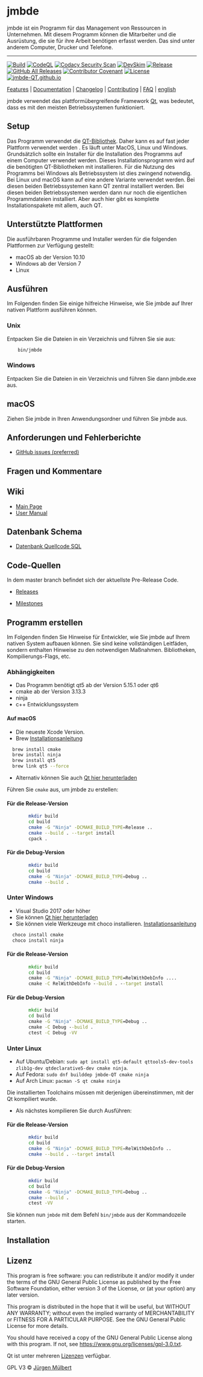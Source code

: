 <!--
SPDX-FileCopyrightText: 2021 Jürgen Mülbert <juergen.muelbert@gmail.com>

SPDX-License-Identifier: CC-BY-4.0
-->

# jmbde

jmbde ist ein Programm für das Management von Ressourcen in Unternehmen. Mit diesem
Programm können die Mitarbeiter und die Ausrüstung, die sie für ihre Arbeit benötigen
erfasst werden. Das sind unter anderem Computer, Drucker und Telefone.

---
[![Build](https://github.com/jmuelbert/jmbde-QT/actions/workflows/build.yml/badge.svg)](https://github.com/jmuelbert/jmbde-QT/actions/workflows/build.yml)
[![CodeQL](https://github.com/jmuelbert/jmbde-QT/actions/workflows/codeql-analysis.yml/badge.svg)](https://github.com/jmuelbert/jmbde-QT/actions/workflows/codeql-analysis.yml)
[![Codacy Security Scan](https://github.com/jmuelbert/jmbde-QT/actions/workflows/codacy-analysis.yml/badge.svg)](https://github.com/jmuelbert/jmbde-QT/actions/workflows/codacy-analysis.yml)
[![DevSkim](https://github.com/jmuelbert/jmbde-QT/actions/workflows/devskim-analysis.yml/badge.svg)](https://github.com/jmuelbert/jmbde-QT/actions/workflows/devskim-analysis.yml)
[![Release](https://img.shields.io/github/release/jmuelbert/jmbde-QT.svg?style=flat-square)](https://github.com/jmuelbert/jmbde-QT/releases)
[![GitHub All Releases](https://img.shields.io/github/downloads/jmuelbert/jmbde-QT/total?label=downloads%40all)](https://github.com/jmuelbert/jmbde-QT/releases)
[![Contributor Covenant](https://img.shields.io/badge/Contributor%20Covenant-v1.4%20adopted-ff69b4.svg)](CODE_OF_CONDUCT.md)
[![License](https://img.shields.io/github/license/jmuelbert/jmbde-QT)](https://github.com//jmuelbert/jmbde-QT/blob/release/LICENSE)
[![jmbde-QT.github.io][docs-badge]][docs]


[Features](https://github.com/jmuelbert/jmbde-QT) |
[Documentation](https://jmuelbert.github.io/jmbde-QT/) | [Changelog](CHANGELOG.md) |
[Contributing](CONTRIBUTING_de-DE.md) |
[FAQ](https://github.com/jmuelbert/jmbde-QT/wiki/FAQ) | [english](README_en.md)

jmbde verwendet das plattformübergreifende Framework
[Qt](http://www.qt.io/download-open-source/), was bedeutet, dass es mit den meisten
Betriebssystemen funktioniert.

## Setup

Das Programm verwendet die [QT-Bibliothek](https://www.qt.io). Daher kann es auf fast
jeder Plattform verwendet werden . Es läuft unter MacOS, Linux und Windows.
Grundsätzlich sollte ein Installer für die Installation des Programms auf einem Computer
verwendet werden. Dieses Installationsprogramm wird auf die benötigten QT-Bibliotheken
mit installieren. Für die Nutzung des Programms bei Windows als Betriebssystem ist dies
zwingend notwendig. Bei Linux und macOS kann auf eine andere Variante verwendet werden.
Bei diesen beiden Betriebssystemen kann QT zentral installiert werden. Bei diesen beiden
Betriebssystemen werden dann nur noch die eigentlichen Programmdateien installiert. Aber
auch hier gibt es komplette Installationspakete mit allem, auch QT.

## Unterstützte Plattformen

Die ausführbaren Programme und Installer werden für die folgenden Plattformen zur
Verfügung gestellt:

- macOS ab der Version 10.10
- Windows ab der Version 7
- Linux

## Ausführen

Im Folgenden finden Sie einige hilfreiche Hinweise, wie Sie jmbde auf Ihrer nativen
Plattform ausführen können.

### Unix

Entpacken Sie die Dateien in ein Verzeichnis und führen Sie sie aus:

```bash
    bin/jmbde
```

### Windows

Entpacken Sie die Dateien in ein Verzeichnis und führen Sie dann jmbde.exe aus.

## macOS

Ziehen Sie jmbde in Ihren Anwendungsordner und führen Sie jmbde aus.

## Anforderungen und Fehlerberichte

- [GitHub issues (preferred)](https://github.com/jmuelbert/jmbde-QT/issues)

## Fragen und Kommentare

## Wiki

- [Main Page](https://github.com/jmuelbert/jmbde-QT/wiki)
- [User Manual](http://jmuelbert.github.io/jmbde-QT/)

## Datenbank Schema

- [Datenbank Quellcode SQL](docs/database-design.md)

## Code-Quellen

In dem master branch befindet sich der aktuellste Pre-Release Code.

- [Releases](https://github.com/jmuelbert/jmbde-QT/releases)

- [Milestones](https://github.com/jmuelbert/jmbde-QT/milestones)

## Programm erstellen

Im Folgenden finden Sie Hinweise für Entwickler, wie Sie jmbde auf Ihrem nativen System
aufbauen können. Sie sind keine vollständigen Leitfäden, sondern enthalten Hinweise zu
den notwendigen Maßnahmen. Bibliotheken, Kompilierungs-Flags, etc.

### Abhängigkeiten

- Das Programm benötigt qt5 ab der Version 5.15.1 oder qt6
- cmake ab der Version 3.13.3
- ninja
- c++ Entwicklungssystem

#### Auf macOS

- Die neueste Xcode Version.
- Brew [Installationsanleitung](https://brew.sh)

```bash
  brew install cmake
  brew install ninja
  brew install qt5
  brew link qt5 --force
```

- Alternativ können Sie auch
    [Qt hier herunterladen](https://www.qt.io/download-qt-installer)

Führen Sie `cmake` aus, um jmbde zu erstellen:

#### Für die Release-Version

```bash
        mkdir build
        cd build
        cmake -G "Ninja" -DCMAKE_BUILD_TYPE=Release ..
        cmake --build . --target install
        cpack .
```

#### Für die Debug-Version

```bash
        mkdir build
        cd build
        cmake -G "Ninja" -DCMAKE_BUILD_TYPE=Debug ..
        cmake --build .
```

### Unter Windows

- Visual Studio 2017 oder höher
- Sie können [Qt hier herunterladen](https://www.qt.io/download-qt-installer)
- Sie können viele Werkzeuge mit choco installieren.
    [Installationsanleitung](https://chocolatey.org/install#installing-chocolatey)

```cmd
  choco install cmake
  choco install ninja
```

#### Für die Release-Version

```cmd
        mkdir build
        cd build
        cmake -G "Ninja" -DCMAKE_BUILD_TYPE=RelWithDebInfo ....
        cmake -C RelWithDebInfo --build . --target install
```

#### Für die Debug-Version

```cmd
        mkdir build
        cd build
        cmake -G "Ninja" -DCMAKE_BUILD_TYPE=Debug ..
        cmake -C Debug --build .
        ctest -C Debug -VV
```

### Unter Linux

- Auf Ubuntu/Debian:
    `sudo apt install qt5-default qttools5-dev-tools zlib1g-dev qtdeclarative5-dev cmake ninja`.
- Auf Fedora: `sudo dnf builddep jmbde-QT cmake ninja`
- Auf Arch Linux: `pacman -S qt cmake ninja`

Die installierten Toolchains müssen mit derjenigen übereinstimmen, mit der Qt kompiliert
wurde.

- Als nächstes kompilieren Sie durch Ausführen:

#### Für die Release-Version

```bash
        mkdir build
        cd build
        cmake -G "Ninja" -DCMAKE_BUILD_TYPE=RelWithDebInfo ..
        cmake --build . --target install
```

#### Für die Debug-Version

```bash
        mkdir build
        cd build
        cmake -G "Ninja" -DCMAKE_BUILD_TYPE=Debug ..
        cmake --build .
        ctest -VV

```

Sie können nun `jmbde` mit dem Befehl `bin/jmbde` aus der Kommandozeile starten.

## Installation

## Lizenz

This program is free software: you can redistribute it and/or modify it under the terms
of the GNU General Public License as published by the Free Software Foundation, either
version 3 of the License, or (at your option) any later version.

This program is distributed in the hope that it will be useful, but WITHOUT ANY
WARRANTY; without even the implied warranty of MERCHANTABILITY or FITNESS FOR A
PARTICULAR PURPOSE. See the GNU General Public License for more details.

You should have received a copy of the GNU General Public License along with this
program. If not, see <https://www.gnu.org/licenses/gpl-3.0.txt>.

Qt ist unter mehreren [Lizenzen](https://www.qt.io/licensing/) verfügbar.

GPL V3 © [Jürgen Mülbert](https:/github.com/jmuelbert/jmbde-QT)

<!-- MARKDOWN LINKS & IMAGES -->
<!-- https://www.markdownguide.org/basic-syntax/#reference-style-links -->

[docs-badge]: https://img.shields.io/badge/Docs-github.io-blue
[docs]: https://jmuelbert.github.io/jmbde-QT/
